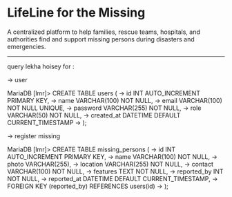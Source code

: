 # LifeLine for the Missing

A centralized platform to help families, rescue teams, hospitals, and authorities find and support missing persons during disasters and emergencies.






*********
query lekha hoisey for :

-> user 

MariaDB [lmr]> CREATE TABLE users (
    ->     id INT AUTO_INCREMENT PRIMARY KEY,
    ->     name VARCHAR(100) NOT NULL,
    ->     email VARCHAR(100) NOT NULL UNIQUE,
    ->     password VARCHAR(255) NOT NULL,
    ->     role VARCHAR(50) NOT NULL,
    ->     created_at DATETIME DEFAULT CURRENT_TIMESTAMP
    -> );


-> register missing  

MariaDB [lmr]> CREATE TABLE missing_persons (
    ->     id INT AUTO_INCREMENT PRIMARY KEY,
    ->     name VARCHAR(100) NOT NULL,
    ->     photo VARCHAR(255),
    ->     location VARCHAR(255) NOT NULL,
    ->     contact VARCHAR(100) NOT NULL,
    ->     features TEXT NOT NULL,
    ->     reported_by INT NOT NULL,
    ->     reported_at DATETIME DEFAULT CURRENT_TIMESTAMP,
    ->     FOREIGN KEY (reported_by) REFERENCES users(id)
    -> );
